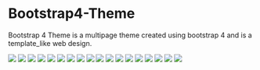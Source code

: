 # Bootstrap4-Theme
Bootstrap 4 Theme is a multipage theme created using bootstrap 4 and is a template_like web design.

<img src="screenshots/Screenshot (46).png">
<img src="screenshots/Screenshot (47).png">
<img src="screenshots/Screenshot (48).png">
<img src="screenshots/Screenshot (49).png">
<img src="screenshots/Screenshot (50).png">
<img src="screenshots/Screenshot (51).png">
<img src="screenshots/Screenshot (52).png">
<img src="screenshots/Screenshot (53).png">
<img src="screenshots/Screenshot (54).png">
<img src="screenshots/Screenshot (55).png">
<img src="screenshots/Screenshot (56).png">
<img src="screenshots/Screenshot (57).png">
<img src="screenshots/Screenshot (58).png">
<img src="screenshots/Screenshot (59).png">
<img src="screenshots/Screenshot (60).png">
<img src="screenshots/Screenshot (61).png">
<img src="screenshots/Screenshot (62).png">
<img src="screenshots/Screenshot (63).png">
